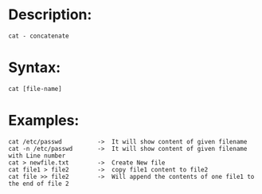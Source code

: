 # Description:
    cat - concatenate

# Syntax:
    cat [file-name]

 # Examples:
    cat /etc/passwd          ->  It will show content of given filename
    cat -n /etc/passwd       ->  It will show content of given filename with Line number
    cat > newfile.txt        ->  Create New file
    cat file1 > file2        ->  copy file1 content to file2
    cat file >> file2        ->  Will append the contents of one file1 to the end of file 2
 

